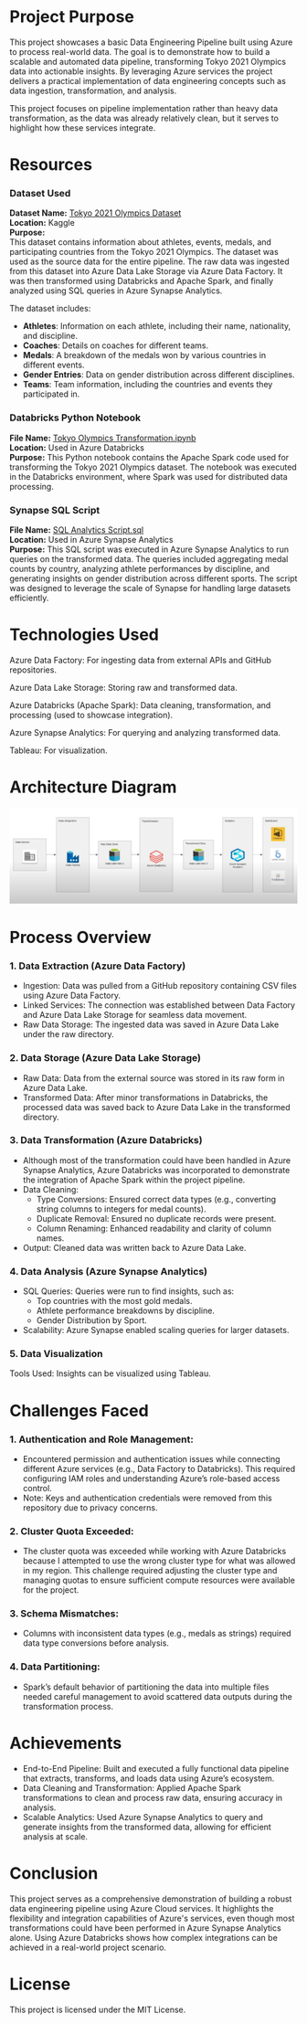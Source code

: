 # Project Purpose

This project showcases a basic Data Engineering Pipeline built using Azure to process real-world data. The goal is to demonstrate how to build a scalable and automated data pipeline, transforming Tokyo 2021 Olympics data into actionable insights. By leveraging Azure services the project delivers a practical implementation of data engineering concepts such as data ingestion, transformation, and analysis.

This project focuses on pipeline implementation rather than heavy data transformation, as the data was already relatively clean, but it serves to highlight how these services integrate.

# Resources 

### Dataset Used

**Dataset Name:** [Tokyo 2021 Olympics Dataset](https://www.kaggle.com/datasets/arjunprasadsarkhel/2021-olympics-in-tokyo)  
**Location:** Kaggle  
**Purpose:**  
This dataset contains information about athletes, events, medals, and participating countries from the Tokyo 2021 Olympics. The dataset was used as the source data for the entire pipeline. The raw data was ingested from this dataset into Azure Data Lake Storage via Azure Data Factory. It was then transformed using Databricks and Apache Spark, and finally analyzed using SQL queries in Azure Synapse Analytics.

The dataset includes:
- **Athletes**: Information on each athlete, including their name, nationality, and discipline.
- **Coaches**: Details on coaches for different teams.
- **Medals**: A breakdown of the medals won by various countries in different events.
- **Gender Entries**: Data on gender distribution across different disciplines.
- **Teams**: Team information, including the countries and events they participated in.


### Databricks Python Notebook
  **File Name:** [Tokyo Olympics Transformation.ipynb](https://github.com/Reporiff/Tokyo-Olympics-DE/blob/main/Tokyo%20Olympics%20Transformation.ipynb)  
  **Location:** Used in Azure Databricks  
  **Purpose:** This Python notebook contains the Apache Spark code used for transforming the Tokyo 2021 Olympics dataset. The notebook was executed in the Databricks environment, where Spark was used for distributed data processing.

### Synapse SQL Script
**File Name:** [SQL Analytics Script.sql](https://github.com/Reporiff/Tokyo-Olympics-DE/blob/main/SQL%20Analytics%20Script.sql)  
**Location:** Used in Azure Synapse Analytics  
**Purpose:** This SQL script was executed in Azure Synapse Analytics to run queries on the transformed data. The queries included aggregating medal counts by country, analyzing athlete performances by discipline, and generating insights on gender distribution across different sports. The script was designed to leverage the scale of Synapse for handling large datasets efficiently.


# Technologies Used

Azure Data Factory: For ingesting data from external APIs and GitHub repositories.

Azure Data Lake Storage: Storing raw and transformed data.

Azure Databricks (Apache Spark): Data cleaning, transformation, and processing (used to showcase integration).

Azure Synapse Analytics: For querying and analyzing transformed data.

Tableau: For visualization.

# Architecture Diagram

![Architecture Diagram](https://github.com/Reporiff/Tokyo-Olympics-DE/blob/main/Architecture%20Overview.png)

# Process Overview

### 1. Data Extraction (Azure Data Factory)
- Ingestion: Data was pulled from a GitHub repository containing CSV files using Azure Data Factory.
- Linked Services: The connection was established between Data Factory and Azure Data Lake Storage for seamless data movement.
- Raw Data Storage: The ingested data was saved in Azure Data Lake under the raw directory.
  
### 2. Data Storage (Azure Data Lake Storage)
- Raw Data: Data from the external source was stored in its raw form in Azure Data Lake.
- Transformed Data: After minor transformations in Databricks, the processed data was saved back to Azure Data Lake in the transformed directory.
  
### 3. Data Transformation (Azure Databricks)
- Although most of the transformation could have been handled in Azure Synapse Analytics, Azure Databricks was incorporated to demonstrate the integration of Apache Spark within the project pipeline.
- Data Cleaning:
  - Type Conversions: Ensured correct data types (e.g., converting string columns to integers for medal counts).
  - Duplicate Removal: Ensured no duplicate records were present.
  - Column Renaming: Enhanced readability and clarity of column names.
- Output: Cleaned data was written back to Azure Data Lake.
  
### 4. Data Analysis (Azure Synapse Analytics)
- SQL Queries: Queries were run to find insights, such as:
  - Top countries with the most gold medals.
  - Athlete performance breakdowns by discipline.
  - Gender Distribution by Sport.  
- Scalability: Azure Synapse enabled scaling queries for larger datasets.
  
### 5. Data Visualization
Tools Used: Insights can be visualized using Tableau.

# Challenges Faced

### 1. Authentication and Role Management:
- Encountered permission and authentication issues while connecting different Azure services (e.g., Data Factory to Databricks). This required configuring IAM roles and understanding Azure’s role-based access control.
- Note: Keys and authentication credentials were removed from this repository due to privacy concerns.
  
### 2. Cluster Quota Exceeded:
- The cluster quota was exceeded while working with Azure Databricks because I attempted to use the wrong cluster type for what was allowed in my region. This challenge required adjusting the cluster type and managing quotas to ensure sufficient compute resources were available for the project.

### 3. Schema Mismatches:

- Columns with inconsistent data types (e.g., medals as strings) required data type conversions before analysis.

### 4. Data Partitioning:

- Spark’s default behavior of partitioning the data into multiple files needed careful management to avoid scattered data outputs during the transformation process.

# Achievements

- End-to-End Pipeline: Built and executed a fully functional data pipeline that extracts, transforms, and loads data using Azure’s ecosystem.
- Data Cleaning and Transformation: Applied Apache Spark transformations to clean and process raw data, ensuring accuracy in analysis.
- Scalable Analytics: Used Azure Synapse Analytics to query and generate insights from the transformed data, allowing for efficient analysis at scale.

# Conclusion

This project serves as a comprehensive demonstration of building a robust data engineering pipeline using Azure Cloud services. It highlights the flexibility and integration capabilities of Azure's services, even though most transformations could have been performed in Azure Synapse Analytics alone. Using Azure Databricks shows how complex integrations can be achieved in a real-world project scenario.

# License

This project is licensed under the MIT License.





